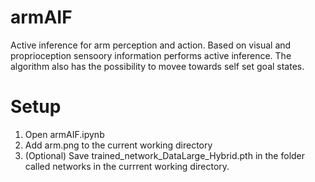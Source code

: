 # armAIF
Active inference for arm perception and action.
Based on visual and proprioception sensoory information performs active inference. The algorithm also has the possibility to movee towards self set goal states.

# Setup
1) Open armAIF.ipynb
2) Add arm.png to the current working directory
3) (Optional) Save trained_network_DataLarge_Hybrid.pth in the folder called networks in the currrent working directory.
